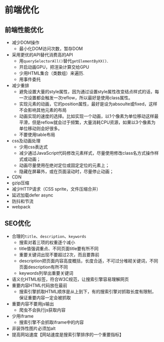# 前端优化

## 前端性能优化

* 减少DOM操作
  - 最小化DOM访问次数，暂存DOM
* 采用更优的API替代消费高的API
  - 用`querySelectorAll()`替代`getElementByXX()`.
  - 开启动画GPU，把渲染计算交给GPU
  - 少用HTML集合（类数组）来遍历.
  - 用事件委托
* 减少重排
  - 避免设置大量的style属性，因为通过设置style属性改变结点样式的话，每一次设置都会触发一次reflow，所以最好是使用class属性。
  - 实现元素的动画，它的position属性，最好是设为absoulte或fixed，这样不会影响其他元素的布局
  - 动画实现的速度的选择。比如实现一个动画，以1个像素为单位移动这样最平滑，但是reflow就会过于频繁，大量消耗CPU资源，如果以3个像素为单位移动则会好很多。
  - 不要使用table布局
* css及动画处理
  - 少用css表达式
  - 减少通过JavaScript代码修改元素样式，尽量使用修改class名方式操作样式或动画；
  - 动画尽量使用在绝对定位或固定定位的元素上；
  - 隐藏在屏幕外，或在页面滚动时，尽量停止动画；
* CDN
* gzip压缩
* 减少HTTP请求（CSS sprite，文件压缩合并）
* 延迟加载defer async
* 防抖和节流
* webpack 

## SEO优化
- 合理的`title`、`description`、`keywords`
  - 搜索对着三项的权重逐个减小
  - title值强调重点、不同页面title要有所不同
  - 重要关键词出现不要超过2次，而且要靠前
  - description把页面内容高度概括，长度合适，不可过分堆砌关键词，不同页面description有所不同
  - keywords列举出重要关键词
- 语义化HTML标签，符合W3C规范，让搜索引擎容易理解网页
- 重要内容HTML代码放在最前
  - 搜索引擎抓取HTML顺序是从上到下，有的搜索引擎对抓取长度有限制，保证重要内容一定会被抓取
- 重要内容不要用js输出
  -   爬虫不会执行js获取内容
- 少用iframe
  - 搜索引擎不会抓取iframe中的内容
- 非装饰性图片必须加alt
- 提高网站速度【网站速度是搜索引擎排序的一个重要指标】
